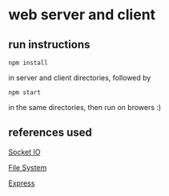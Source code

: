 # web server and client

## run instructions
`````
npm install
`````
in server and client directories, followed by
```
npm start
```
in the same directories, then run on browers :)

## references used

[Socket IO](https://socket.io/docs/ "Socket Io's Documentation")

[File System](https://nodejs.org/api/fs.html "File Systems's Documentation")

[Express](https://expressjs.com/en/5x/api.html "Express's Documentation")
<!-- ````
```` -->